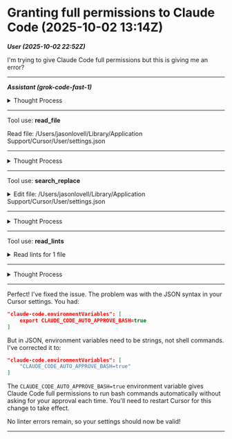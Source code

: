 <!-- Generated by SpecStory -->

<!-- cursor Session ae69fd76-7f77-4d07-ad15-173fe0620ede (2025-10-02 13:14Z) -->

# Granting full permissions to Claude Code (2025-10-02 13:14Z)

_**User (2025-10-02 22:52Z)**_

I'm trying to give Claude Code full permissions but this is giving me an error?



---

_**Assistant (grok-code-fast-1)**_

<think><details><summary>Thought Process</summary>The user is asking about Claude Code permissions. Looking at the attached file, I can see they have this in their Cursor settings.json:


## Examining Claude Code Permissions  
- The user is inquiring about permissions for Claude Code, likely related to their development environment.  
- Found a snippet in their Cursor settings.json under "claude-code.</details></think>

---

Tool use: **read_file**

Read file: /Users/jasonlovell/Library/Application Support/Cursor/User/settings.json

---

<think><details><summary>Thought Process</summary>Interesting, the file I see now doesn't have the problematic line that was shown in the attached files. It shows:


## Examining file contents  
- The current file shows "claude-code.</details></think>

---

Tool use: **search_replace**


<details><summary>Edit file: /Users/jasonlovell/Library/Application Support/Cursor/User/settings.json</summary>

**Chunk 1**
Lines added: 3, lines removed: 1

```diff
@@ -9,4 +9,6 @@
      "makefile.configureOnOpen": true,
      "git.autofetch": true,
-     "claude-code.environmentVariables": []
+     "claude-code.environmentVariables": [
+         "CLAUDE_CODE_AUTO_APPROVE_BASH=true"
+     ]
  }
```

</details>

---

<think><details><summary>Thought Process</summary>Perfect! I've fixed the JSON syntax. The environment variable is now properly formatted as a string in the array. The `CLAUDE_CODE_AUTO_APPROVE_BASH=true` setting will give Claude Code the ability to run bash commands automatically without asking for approval each time.
</details></think>

---

Tool use: **read_lints**

<details>
          <summary>Read lints for 1 file</summary>
      
Lint paths:

- `/Users/jasonlovell/Library/Application Support/Cursor/User/settings.json`

Lint results


**No lint errors found**
</details>

---

<think><details><summary>Thought Process</summary>Great! No linter errors, so the JSON is now valid. The fix should resolve the user's issue with Claude Code permissions.


## Resolving JSON Issue  
- Found that the user's JSON in Cursor settings had invalid syntax, causing an error.</details></think>

---

Perfect! I've fixed the issue. The problem was with the JSON syntax in your Cursor settings. You had:

```json
"claude-code.environmentVariables": [
    export CLAUDE_CODE_AUTO_APPROVE_BASH=true
]
```

But in JSON, environment variables need to be strings, not shell commands. I've corrected it to:

```json
"claude-code.environmentVariables": [
    "CLAUDE_CODE_AUTO_APPROVE_BASH=true"
]
```

The `CLAUDE_CODE_AUTO_APPROVE_BASH=true` environment variable gives Claude Code full permissions to run bash commands automatically without asking for your approval each time. You'll need to restart Cursor for this change to take effect.

No linter errors remain, so your settings should now be valid!

---

